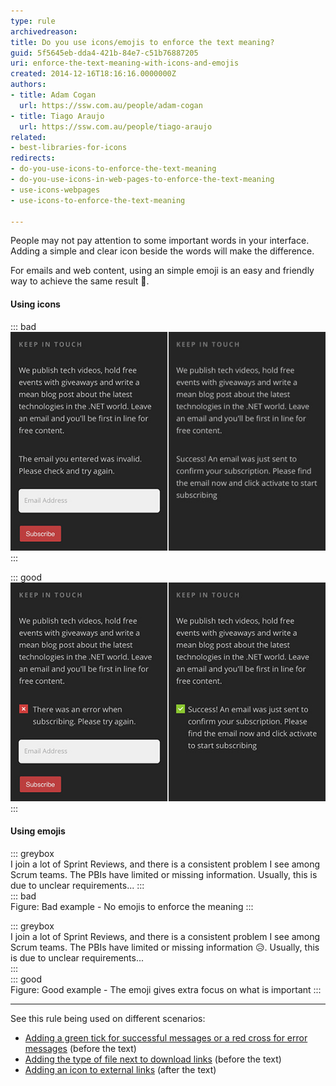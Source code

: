 ```yaml
---
type: rule
archivedreason: 
title: Do you use icons/emojis to enforce the text meaning?
guid: 5f5645eb-dda4-421b-84e7-c51b76887205
uri: enforce-the-text-meaning-with-icons-and-emojis
created: 2014-12-16T18:16:16.0000000Z
authors:
- title: Adam Cogan
  url: https://ssw.com.au/people/adam-cogan
- title: Tiago Araujo
  url: https://ssw.com.au/people/tiago-araujo
related:
- best-libraries-for-icons
redirects:
- do-you-use-icons-to-enforce-the-text-meaning
- do-you-use-icons-in-web-pages-to-enforce-the-text-meaning
- use-icons-webpages
- use-icons-to-enforce-the-text-meaning

---
```


People may not pay attention to some important words in your interface. Adding a simple and clear icon beside the words will make the difference. 

For emails and web content, using an simple emoji is an easy and friendly way to achieve the same result 🙂.

<!--endintro-->

#### Using icons

::: bad  
![Figure: Bad example - No icons to indicate the status](/rules/enforce-the-text-meaning-with-icons-and-emojis/validation-bad.jpg)  
:::

::: good  
![Figure: Good example - Green tick and red cross help the user to know what's going on](/rules/enforce-the-text-meaning-with-icons-and-emojis/validation-good.jpg)  
:::

#### Using emojis

::: greybox  
I join a lot of Sprint Reviews, and there is a consistent problem I see among Scrum teams. The PBIs have limited or missing information. Usually, this is due to unclear requirements... 
:::  
::: bad  
Figure: Bad example - No emojis to enforce the meaning
:::

::: greybox  
I join a lot of Sprint Reviews, and there is a consistent problem I see among Scrum teams. The PBIs have limited or missing information 😥. Usually, this is due to unclear requirements...  
:::  
::: good  
Figure: Good example - The emoji gives extra focus on what is important
:::

---

See this rule being used on different scenarios:

- [Adding a green tick for successful messages or a red cross for error messages](/messages-do-you-use-green-tick-red-cross-and-spinning-icon-to-show-the-status) (before the text)
- [Adding the type of file next to download links](/use-icons-to-not-surprise-users) (before the text)
- [Adding an icon to external links](/do-you-make-external-links-clear) (after the text)

